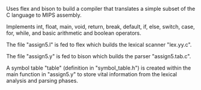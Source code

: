 Uses flex and bison to build a compiler that translates a simple subset of the C language to MIPS assembly.

Implements int, float, main, void, return, break, default, if, else, switch, case, for, while, and basic arithmetic and boolean operators.

The file "assign5.l" is fed to flex which builds the lexical scanner "lex.yy.c".

The file "assign5.y" is fed to bison which builds the parser "assign5.tab.c".

A symbol table "table" (definition in "symbol_table.h") is created within the main function in "assign5.y" to store vital information from the lexical analysis and parsing phases. 
